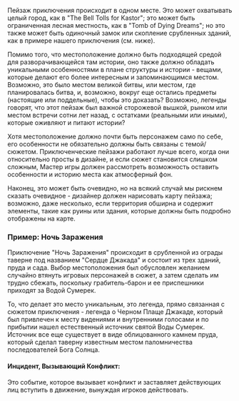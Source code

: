 Пейзаж приключения происходит в одном месте. Это может охватывать целый город, как в "The Bell Tolls for Kastor"; это может быть ограниченная лесная местность, как в "Tomb of Dying Dreams"; но это также может быть одиночный замок или скопление срубленных зданий, как в примере нашего приключения (см. ниже).

Помимо того, что местоположение должно быть подходящей средой для разворачивающейся там истории, оно также должно обладать уникальными особенностями в плане структуры и истории - вещами, которые делают его более интересным и запоминающимся местом. Возможно, это было местом великой битвы, или местом, где планировалась битва, и, возможно, вокруг еще остались предметы (настоящие или поддельные), чтобы это доказать? Возможно, легенды говорят, что этот пейзаж был важной сторожевой вышкой, рынком или местом встречи сотни лет назад, с остатками (реальными или иными), которые оживляют и питают истории?

Хотя местоположение должно почти быть персонажем само по себе, его особенности не обязательно должны быть связаны с темой/сюжетом. Приключенческие пейзажи работают лучше всего, когда они относительно просты в дизайне, и если сюжет становится слишком сложным, Мастер игры должен рассмотреть возможность оставить особенности и историю места как атмосферный фон.

Наконец, это может быть очевидно, но на всякий случай мы рискнем сказать очевидное - дизайнер должен нарисовать карту пейзажа; возможно, даже несколько, если территория обширна и содержит элементы, такие как руины или здания, которые должны быть подробно отображены на карте.

### Пример: Ночь Заражения

Приключение "Ночь Заражения" происходит в срубленной из ограды таверне под названием "Сердце Джакада" и состоит из трех зданий, пруда и сада. Выбор местоположения был обусловлен желанием случайно втянуть игровых персонажей в сюжет, а затем сделать им трудно сбежать, поскольку грабитель-барон и ее приспешники приходят за Водой Сумерек.

То, что делает это место уникальным, это легенда, прямо связанная с сюжетом приключения - легенда о Черном Плаще Джакаде, который был привлечен к месту видениями и внутренними голосами и по прибытии нашел естественный источник святой Воды Сумерек. Источник все еще существует в виде облицованного камнем пруда, который сделал таверну известным местом паломничества последователей Бога Солнца.

#### Инцидент, Вызывающий Конфликт:

Это событие, которое вызывает конфликт и заставляет действующих лиц вступить в движение, вынуждая игроков действовать.